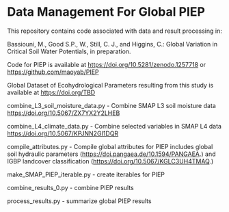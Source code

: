 # Data Management For Global PIEP
This repository contains code associated with data and result processing in:

Bassiouni, M., Good S.P., W., Still, C. J., and Higgins, C.: Global Variation in Critical Soil Water Potentials, in preparation.

Code for PIEP is available at https://doi.org/10.5281/zenodo.1257718 or https://github.com/maoyab/PIEP

Global Dataset of Ecohydrological Parameters resulting from this study is available at https://doi.org/TBD

combine_L3_soil_moisture_data.py - Combine SMAP L3 soil moisture data https://doi.org/10.5067/ZX7YX2Y2LHEB

combine_L4_climate_data.py - Combine selected variables in SMAP L4 data https://doi.org/10.5067/KPJNN2GI1DQR

compile_attributes.py - Compile global attributes for PIEP includes global soil hydraulic parameters (https://doi.pangaea.de/10.1594/PANGAEA.) and IGBP landcover classification (https://doi.org/10.5067/KGLC3UH4TMAQ.)


make_SMAP_PIEP_iterable.py - create iterables for PIEP


combine_results_0.py - combine PIEP results


process_results.py - summarize global PIEP results


